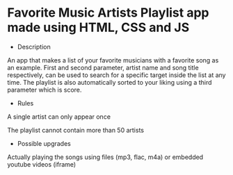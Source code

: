 # Favorite Music Artists Playlist app made using HTML, CSS and JS

- Description

An app that makes a list of your favorite musicians with a favorite song as an example. First and second parameter, artist name and song title respectively, can be used to search for a specific target inside the list at any time. The playlist is also automatically sorted to your liking using a third parameter which is score.

- Rules

A single artist can only appear once

The playlist cannot contain more than 50 artists

- Possible upgrades

Actually playing the songs using files (mp3, flac, m4a) or embedded youtube videos (iframe)
